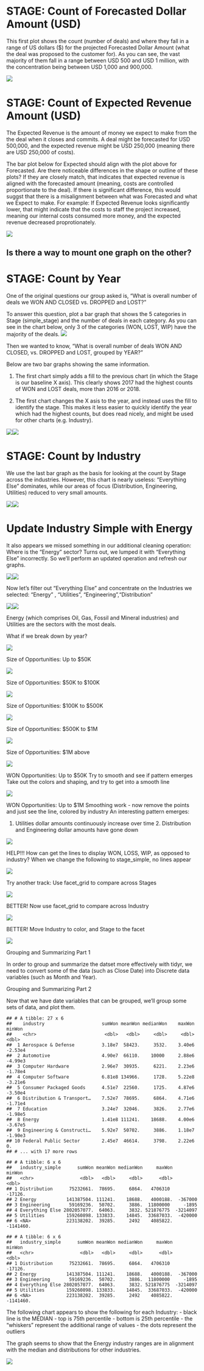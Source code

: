 STAGE: Count of Forecasted Dollar Amount (USD)
==============================================

This first plot shows the count (number of deals) and where they fall in
a range of US dollars ($) for the projected Forecasted Dollar Amount
(what the deal was proposed to the customer for). As you can see, the
vast majority of them fall in a range between USD 500 and USD 1 million,
with the concentration being between USD 1,000 and 900,000.

![](OppAnalysis_DataStory_files/figure-markdown_strict/unnamed-chunk-2-1.png)

STAGE: Count of Expected Revenue Amount (USD)
=============================================

The Expected Revenue is the amount of money we expect to make from the
the deal when it closes and commits. A deal might be forecasted for USD
500,000, and the expected revenue might be USD 250,000 (meaning there
are USD 250,000 of costs).

The bar plot below for Expected should align with the plot above for
Forecasted. Are there noticeable differences in the shape or outline of
these plots? If they are closely match, that indicates that expected
revenue is aligned with the forecasted amount (meaning, costs are
controlled proportionate to the deal). If there is significant
difference, this would suggst that there is a misalignment between what
was Forecasted and what we Expect to make. For example: If Expected
Revenue looks significantly lower, that might indicate that the costs to
staff the project increased, meaning our internal costs consumed more
money, and the expected revenue decreased proprotionately.

![](OppAnalysis_DataStory_files/figure-markdown_strict/unnamed-chunk-3-1.png)

Is there a way to mount one graph on the other?
-----------------------------------------------

STAGE: Count by Year
====================

One of the original questions our group asked is, “What is overall
number of deals we WON AND CLOSED vs. DROPPED and LOST?”

To answer this question, plot a bar graph that shows the 5 categories in
Stage (simple\_stage) and the number of deals in each category. As you
can see in the chart below, only 3 of the categories (WON, LOST, WIP)
have the majority of the deals.
![](OppAnalysis_DataStory_files/figure-markdown_strict/unnamed-chunk-4-1.png)

Then we wanted to know, “What is overall number of deals WON AND CLOSED,
vs. DROPPED and LOST, grouped by YEAR?”

Below are two bar graphs showing the same information.

1.  The first chart simply adds a fill to the previous chart (in which
    the Stage is our baseline X axis). This clearly shows 2017 had the
    highest counts of WON and LOST deals, more than 2016 or 2018.

2.  The first chart changes the X asis to the year, and instead uses the
    fill to identify the stage. This makes it less easier to quickly
    identify the year which had the highest counts, but does read
    nicely, and might be used for other charts (e.g. Industry).

![](OppAnalysis_DataStory_files/figure-markdown_strict/unnamed-chunk-5-1.png)![](OppAnalysis_DataStory_files/figure-markdown_strict/unnamed-chunk-5-2.png)

STAGE: Count by Industry
========================

We use the last bar graph as the basis for looking at the count by Stage
across the industries. However, this chart is nearly useless:
“Everything Else” dominates, while our areas of focus (Distribution,
Engineering, Utilities) reduced to very small amounts.

![](OppAnalysis_DataStory_files/figure-markdown_strict/unnamed-chunk-6-1.png)![](OppAnalysis_DataStory_files/figure-markdown_strict/unnamed-chunk-6-2.png)

Update Industry Simple with Energy
==================================

It also appears we missed something in our additional cleaning
operation: Where is the “Energy” sector? Turns out, we lumped it with
“Everything Else” incorrectly. So we’ll perform an updated operation and
refresh our graphs.

![](OppAnalysis_DataStory_files/figure-markdown_strict/unnamed-chunk-7-1.png)![](OppAnalysis_DataStory_files/figure-markdown_strict/unnamed-chunk-7-2.png)

Now let’s filter out “Everything Else” and concentrate on the Industries
we selected: “Energy” , “Utilities”, “Engineering”,“Distribution”

![](OppAnalysis_DataStory_files/figure-markdown_strict/unnamed-chunk-8-1.png)![](OppAnalysis_DataStory_files/figure-markdown_strict/unnamed-chunk-8-2.png)

Energy (which comprises Oil, Gas, Fossil and Mineral industries) and
Utilities are the sectors with the most deals.

What if we break down by year?

![](OppAnalysis_DataStory_files/figure-markdown_strict/unnamed-chunk-9-1.png)

Size of Opportunities: Up to $50K

![](OppAnalysis_DataStory_files/figure-markdown_strict/OPRHAD-1.png)

Size of Opportunities: $50K to $100K

![](OppAnalysis_DataStory_files/figure-markdown_strict/MALACHY-1.png)

Size of Opportunities: $100K to $500K

![](OppAnalysis_DataStory_files/figure-markdown_strict/KENDRA-1.png)

Size of Opportunities: $500K to $1M

![](OppAnalysis_DataStory_files/figure-markdown_strict/JENNIFER-1.png)

Size of Opportunities: $1M above

![](OppAnalysis_DataStory_files/figure-markdown_strict/HAROLD-1.png)

WON Opportunities: Up to $50K Try to smooth and see if pattern emerges
Take out the colors and shaping, and try to get into a smooth line

![](OppAnalysis_DataStory_files/figure-markdown_strict/GEORGE-1.png)

WON Opportunities: Up to $1M Smoothing work - now remove the points and
just see the line, colored by industry An interesting pattern emerges:
1. Utilities dollar amounts continuously increase over time 2.
Distribution and Engineering dollar amounts have gone down

![](OppAnalysis_DataStory_files/figure-markdown_strict/ERNIE-1.png)

HELP!!! How can get the lines to display WON, LOSS, WIP, as opposed to
industry? When we change the following to stage\_simple, no lines appear

![](OppAnalysis_DataStory_files/figure-markdown_strict/DEAN-1.png)

Try another track: Use facet\_grid to compare across Stages

![](OppAnalysis_DataStory_files/figure-markdown_strict/CHRIS-1.png)

BETTER! Now use facet\_grid to compare across Industry

![](OppAnalysis_DataStory_files/figure-markdown_strict/BOB-1.png)

BETTER! Move Industry to color, and Stage to the facet

![](OppAnalysis_DataStory_files/figure-markdown_strict/FRANK-1.png)

Grouping and Summarizing Part 1

In order to group and summarize the datset more effectively with tidyr,
we need to convert some of the data (such as Close Date) into Discrete
data variables (such as Month and Year).

Grouping and Summarizing Part 2

Now that we have date variables that can be grouped, we’ll group some
sets of data, and plot them.

    ## # A tibble: 27 x 6
    ##    industry                     sumWon meanWon medianWon    maxWon   minWon
    ##    <chr>                         <dbl>   <dbl>     <dbl>     <dbl>    <dbl>
    ##  1 Aerospace & Defense          3.18e7  58423.     3532.    3.40e6  -2.53e4
    ##  2 Automotive                   4.90e7  66110.    10000     2.88e6  -4.99e3
    ##  3 Computer Hardware            2.96e7  30935.     6221.    2.23e6  -1.78e4
    ##  4 Computer Software            6.81e8 134966.     1728.    5.22e8  -3.21e6
    ##  5 Consumer Packaged Goods      4.51e7  22560.     1725.    4.87e6  -3.50e4
    ##  6 Distribution & Transport…    7.52e7  78695.     6864.    4.71e6  -1.71e4
    ##  7 Education                    3.24e7  32046.     3826.    2.77e6  -1.98e5
    ##  8 Energy                       1.41e8 111241.    18688.    4.00e6  -3.67e5
    ##  9 Engineering & Constructi…    5.92e7  50702.     3886.    1.18e7  -1.90e3
    ## 10 Federal Public Sector        2.45e7  46614.     3798.    2.22e6   0.    
    ## # ... with 17 more rows

    ## # A tibble: 6 x 6
    ##   industry_simple      sumWon meanWon medianWon     maxWon    minWon
    ##   <chr>                 <dbl>   <dbl>     <dbl>      <dbl>     <dbl>
    ## 1 Distribution      75232661.  78695.     6864.   4706310    -17126.
    ## 2 Energy           141387504. 111241.    18688.   4000188.  -367000 
    ## 3 Engineering       59169236.  50702.     3886.  11800000     -1895 
    ## 4 Everything Else 2802057077.  64063.     3832. 521876775  -3214097 
    ## 5 Utilities        159260898. 133833.    14845.  33687033.  -420000 
    ## 6 <NA>             223138202.  39285.     2492    4085822. -1141460.

    ## # A tibble: 6 x 6
    ##   industry_simple      sumWon meanWon medianWon     maxWon    minWon
    ##   <chr>                 <dbl>   <dbl>     <dbl>      <dbl>     <dbl>
    ## 1 Distribution      75232661.  78695.     6864.   4706310    -17126.
    ## 2 Energy           141387504. 111241.    18688.   4000188.  -367000 
    ## 3 Engineering       59169236.  50702.     3886.  11800000     -1895 
    ## 4 Everything Else 2802057077.  64063.     3832. 521876775  -3214097 
    ## 5 Utilities        159260898. 133833.    14845.  33687033.  -420000 
    ## 6 <NA>             223138202.  39285.     2492    4085822. -1141460.

The following chart appears to show the following for each Industry: -
black line is the MEDIAN - top is 75th percentile - bottom is 25th
percentile - the “whiskers” represent the additional range of values -
the dots represent the outliers

The graph seems to show that the Energy industry ranges are in alignment
with the median and distributions for other industries.

![](OppAnalysis_DataStory_files/figure-markdown_strict/GROUP1EXERCISE-1.png)
